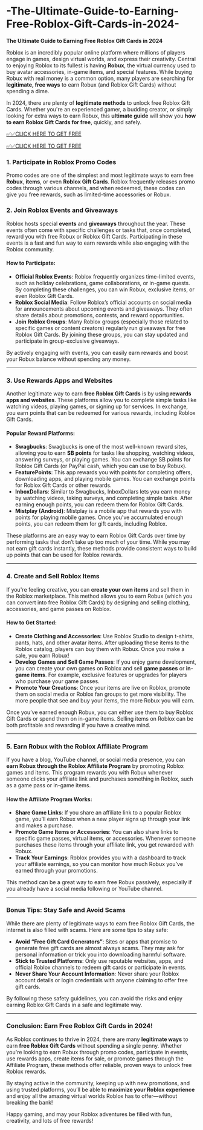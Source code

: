 # -The-Ultimate-Guide-to-Earning-Free-Roblox-Gift-Cards-in-2024-

**The Ultimate Guide to Earning Free Roblox Gift Cards in 2024**

Roblox is an incredibly popular online platform where millions of players engage in games, design virtual worlds, and express their creativity. Central to enjoying Roblox to its fullest is having **Robux**, the virtual currency used to buy avatar accessories, in-game items, and special features. While buying Robux with real money is a common option, many players are searching for **legitimate, free ways** to earn Robux (and Roblox Gift Cards) without spending a dime.

In 2024, there are plenty of **legitimate methods** to unlock free Roblox Gift Cards. Whether you're an experienced gamer, a budding creator, or simply looking for extra ways to earn Robux, this **ultimate guide** will show you **how to earn Roblox Gift Cards for free**, quickly, and safely.

[✅✅CLICK HERE TO GET FREE](https://tinyurl.com/ycy7cnvj)

[✅✅CLICK HERE TO GET FREE](https://tinyurl.com/ycy7cnvj)

### 1. **Participate in Roblox Promo Codes**

Promo codes are one of the simplest and most legitimate ways to earn free **Robux**, **items**, or even **Roblox Gift Cards**. Roblox frequently releases promo codes through various channels, and when redeemed, these codes can give you free rewards, such as limited-time accessories or Robux.


### 2. **Join Roblox Events and Giveaways**

Roblox hosts special **events** and **giveaways** throughout the year. These events often come with specific challenges or tasks that, once completed, reward you with free Robux or Roblox Gift Cards. Participating in these events is a fast and fun way to earn rewards while also engaging with the Roblox community.

#### How to Participate:
- **Official Roblox Events**: Roblox frequently organizes time-limited events, such as holiday celebrations, game collaborations, or in-game quests. By completing these challenges, you can win Robux, exclusive items, or even Roblox Gift Cards.
- **Roblox Social Media**: Follow Roblox’s official accounts on social media for announcements about upcoming events and giveaways. They often share details about promotions, contests, and reward opportunities.
- **Join Roblox Groups**: Many Roblox groups (especially those related to specific games or content creators) regularly run giveaways for free Roblox Gift Cards. By joining these groups, you can stay updated and participate in group-exclusive giveaways.

By actively engaging with events, you can easily earn rewards and boost your Robux balance without spending any money.

---

### 3. **Use Rewards Apps and Websites**

Another legitimate way to earn **free Roblox Gift Cards** is by using **rewards apps and websites**. These platforms allow you to complete simple tasks like watching videos, playing games, or signing up for services. In exchange, you earn points that can be redeemed for various rewards, including Roblox Gift Cards.

#### Popular Reward Platforms:
- **Swagbucks**: Swagbucks is one of the most well-known reward sites, allowing you to earn **SB points** for tasks like shopping, watching videos, answering surveys, or playing games. You can exchange SB points for Roblox Gift Cards (or PayPal cash, which you can use to buy Robux).
- **FeaturePoints**: This app rewards you with points for completing offers, downloading apps, and playing mobile games. You can exchange points for Roblox Gift Cards or other rewards.
- **InboxDollars**: Similar to Swagbucks, InboxDollars lets you earn money by watching videos, taking surveys, and completing simple tasks. After earning enough points, you can redeem them for Roblox Gift Cards.
- **Mistplay (Android)**: Mistplay is a mobile app that rewards you with points for playing mobile games. Once you've accumulated enough points, you can redeem them for gift cards, including Roblox.

These platforms are an easy way to earn Roblox Gift Cards over time by performing tasks that don’t take up too much of your time. While you may not earn gift cards instantly, these methods provide consistent ways to build up points that can be used for Roblox rewards.

---

### 4. **Create and Sell Roblox Items**

If you're feeling creative, you can **create your own items** and sell them in the Roblox marketplace. This method allows you to earn Robux (which you can convert into free Roblox Gift Cards) by designing and selling clothing, accessories, and game passes on Roblox.

#### How to Get Started:
- **Create Clothing and Accessories**: Use Roblox Studio to design t-shirts, pants, hats, and other avatar items. After uploading these items to the Roblox catalog, players can buy them with Robux. Once you make a sale, you earn Robux!
- **Develop Games and Sell Game Passes**: If you enjoy game development, you can create your own games on Roblox and sell **game passes** or **in-game items**. For example, exclusive features or upgrades for players who purchase your game passes.
- **Promote Your Creations**: Once your items are live on Roblox, promote them on social media or Roblox fan groups to get more visibility. The more people that see and buy your items, the more Robux you will earn.

Once you’ve earned enough Robux, you can either use them to buy Roblox Gift Cards or spend them on in-game items. Selling items on Roblox can be both profitable and rewarding if you have a creative mind.

---

### 5. **Earn Robux with the Roblox Affiliate Program**

If you have a blog, YouTube channel, or social media presence, you can **earn Robux through the Roblox Affiliate Program** by promoting Roblox games and items. This program rewards you with Robux whenever someone clicks your affiliate link and purchases something in Roblox, such as a game pass or in-game items.

#### How the Affiliate Program Works:
- **Share Game Links**: If you share an affiliate link to a popular Roblox game, you’ll earn Robux when a new player signs up through your link and makes a purchase.
- **Promote Game Items or Accessories**: You can also share links to specific game passes, virtual items, or accessories. Whenever someone purchases these items through your affiliate link, you get rewarded with Robux.
- **Track Your Earnings**: Roblox provides you with a dashboard to track your affiliate earnings, so you can monitor how much Robux you’ve earned through your promotions.

This method can be a great way to earn free Robux passively, especially if you already have a social media following or YouTube channel.

---

### Bonus Tips: Stay Safe and Avoid Scams

While there are plenty of legitimate ways to earn free Roblox Gift Cards, the internet is also filled with scams. Here are some tips to stay safe:

- **Avoid “Free Gift Card Generators”**: Sites or apps that promise to generate free gift cards are almost always scams. They may ask for personal information or trick you into downloading harmful software.
- **Stick to Trusted Platforms**: Only use reputable websites, apps, and official Roblox channels to redeem gift cards or participate in events.
- **Never Share Your Account Information**: Never share your Roblox account details or login credentials with anyone claiming to offer free gift cards.

By following these safety guidelines, you can avoid the risks and enjoy earning Roblox Gift Cards in a safe and legitimate way.

---

### Conclusion: Earn Free Roblox Gift Cards in 2024!

As Roblox continues to thrive in 2024, there are many **legitimate ways** to earn **free Roblox Gift Cards** without spending a single penny. Whether you're looking to earn Robux through promo codes, participate in events, use rewards apps, create items for sale, or promote games through the Affiliate Program, these methods offer reliable, proven ways to unlock free Roblox rewards.

By staying active in the community, keeping up with new promotions, and using trusted platforms, you’ll be able to **maximize your Roblox experience** and enjoy all the amazing virtual worlds Roblox has to offer—without breaking the bank!

Happy gaming, and may your Roblox adventures be filled with fun, creativity, and lots of free rewards!
